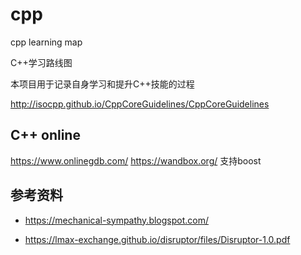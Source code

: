 # cpp
cpp learning map

C++学习路线图

本项目用于记录自身学习和提升C++技能的过程  



http://isocpp.github.io/CppCoreGuidelines/CppCoreGuidelines


C++ online
--------------------------
https://www.onlinegdb.com/
https://wandbox.org/ 支持boost


## 参考资料

- https://mechanical-sympathy.blogspot.com/

- https://lmax-exchange.github.io/disruptor/files/Disruptor-1.0.pdf

